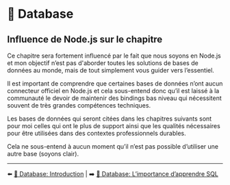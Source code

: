# 💾 Database

## Influence de Node.js sur le chapitre

Ce chapitre sera fortement influencé par le fait que nous soyons en Node.js et mon objectif n’est pas d'aborder toutes les solutions de bases de données au monde, mais de tout simplement vous guider vers l’essentiel.

Il est important de comprendre que certaines bases de données n’ont aucun connecteur officiel en Node.js et cela sous-entend donc qu’il est laissé à la communauté le devoir de maintenir des bindings bas niveau qui nécessitent souvent de très grandes compétences techniques.

Les bases de données qui seront citées dans les chapitres suivants sont pour moi celles qui ont le plus de support ainsi que les qualités nécessaires pour être utilisées dans des contextes professionnels durables.

Cela ne sous-entend à aucun moment qu’il n’est pas possible d’utiliser une autre base (soyons clair).

---

⬅️ [💾 Database: Introduction](./1-introduction.md) |
➡️ [💾 Database: L’importance d’apprendre SQL](./3-importance-apprendre-sql.md)
